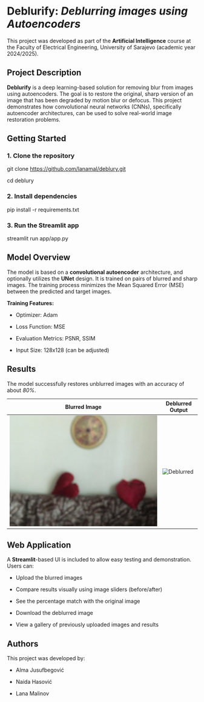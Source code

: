
# Deblurify: *Deblurring images using Autoencoders*

This project was developed as part of the **Artificial Intelligence** course at the Faculty of Electrical Engineering, University of Sarajevo (academic year 2024/2025).


## Project Description

**Deblurify** is a deep learning-based solution for removing blur from images using autoencoders. The goal is to restore the original, sharp version of an image that has been degraded by motion blur or defocus. This project demonstrates how convolutional neural networks (CNNs), specifically autoencoder architectures, can be used to solve real-world image restoration problems.
## Getting Started

### 1. Clone the repository

git clone https://github.com/lanamal/deblury.git

cd deblury

### 2. Install dependencies

pip install -r requirements.txt

### 3. Run the Streamlit app

streamlit run app/app.py

## Model Overview

The model is based on a **convolutional autoencoder** architecture, and optionally utilizes the **UNet** design. It is trained on pairs of blurred and sharp images. The training process minimizes the Mean Squared Error (MSE) between the predicted and target images.

**Training Features:**

- Optimizer: Adam

- Loss Function: MSE

- Evaluation Metrics: PSNR, SSIM

- Input Size: 128x128 (can be adjusted)
## Results

The model successfully restores unblurred images with an accuracy of about *80%*.

| Blurred Image         | Deblurred Output        |
| --------------------- | ---------------------- |
| ![Blurred](temp/104_IPHONE-SE_F.jpg)        | ![Deblurred](temp/deblured.jpg)          |


## Web Application

A **Streamlit**-based UI is included to allow easy testing and demonstration. Users can:

- Upload the blurred images

- Compare results visually using image sliders (before/after)

- See the percentage match with the original image

- Download the deblurred image

- View a gallery of previously uploaded images and results
## Authors

This project was developed by:

- Alma Jusufbegović

- Naida Hasović

- Lana Malinov
